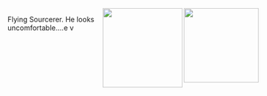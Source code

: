 <a href="https://github.com/wyvern8/akamai-nginx">
  <img src="https://raw.githubusercontent.com/wyvern8/akamai-nginx/master/logo.png?raw=true" alt="" title="logo" style="width: 150px;" align="right">
</a>

<image align="right" height="160" width="160" src="https://storage.googleapis.com/github-bin/gtm-logo.svg">            

Flying Sourcerer. He looks uncomfortable....e
v
